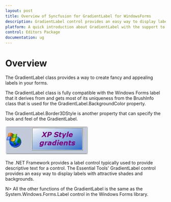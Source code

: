 ```yaml
---
layout: post
title: Overview of Syncfusion for GradientLabel for WindowsForms
description: GradientLabel control provides an easy way to display labels with attractive shades and backgrounds.
platform: A quick introduction about GradientLabel with the support to provide gradient look of attractive shades and backgrounds to the label
control: Editors Package
documentation: ug
---
```



# Overview

The GradientLabel class provides a way to create fancy and appealing labels in your forms.

The GradientLabel class is fully compatible with the Windows Forms label that it derives from and gets most of its uniqueness from the BrushInfo class that is used for the GradientLabel.BackgroundColor property.

The GradientLabel.Border3DStyle is another property that can specify the look and feel of the GradientLabel.

 ![Overview of Syncfusion for GradientLabel](GradientLabel-Images/Overview_img598.jpeg) 


The .NET Framework provides a label control typically used to provide descriptive text for a control. The Essential Tools' GradientLabel control provides an easy way to display labels with attractive shades and backgrounds.



N> All the other functions of the GradientLabel is the same as the System.Windows.Forms.Label control in the Windows Forms library.

